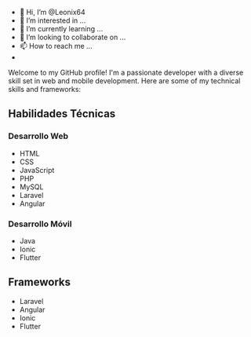 - 👋 Hi, I’m @Leonix64
- 👀 I’m interested in ...
- 🌱 I’m currently learning ...
- 💞️ I’m looking to collaborate on ...
- 📫 How to reach me ...
- 
Welcome to my GitHub profile! I'm a passionate developer with a diverse skill set in web and mobile development. Here are some of my technical skills and frameworks:

## Habilidades Técnicas

### Desarrollo Web
- HTML
- CSS
- JavaScript
- PHP
- MySQL
- Laravel
- Angular

### Desarrollo Móvil
- Java
- Ionic
- Flutter

## Frameworks

- Laravel
- Angular
- Ionic
- Flutter

<!---
Leonix64/Leonix64 is a ✨ special ✨ repository because its `README.md` (this file) appears on your GitHub profile.
You can click the Preview link to take a look at your changes.
--->
